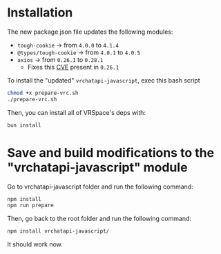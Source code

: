 # Installation

The new package.json file updates the following modules:
- `tough-cookie` -> from `4.0.0` to `4.1.4`
- `@types/tough-cookie` -> from `4.0.1` to `4.0.5`
- `axios` -> from `0.26.1` to `0.28.1`
  - Fixes this [CVE](https://security.snyk.io/vuln/SNYK-JS-AXIOS-6032459) present in `0.26.1` 


To install the "updated" `vrchatapi-javascript`, exec this bash script

```bash
chmod +x prepare-vrc.sh
./prepare-vrc.sh
```

Then, you can install all of VRSpace's deps with:
```bash
bun install
```


# Save and build modifications to the "vrchatapi-javascript" module

Go to vrchatapi-javascript folder and run the following command:
```bash
npm install
npm run prepare
```

Then, go back to the root folder and run the following command:
```bash
npm install vrchatapi-javascript/
```

It should work now.
